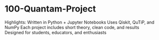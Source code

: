 # 100-Quantam-Project
Highlights:  Written in Python + Jupyter Notebooks  Uses Qiskit, QuTiP, and NumPy  Each project includes short theory, clean code, and results  Designed for students, educators, and enthusiasts
